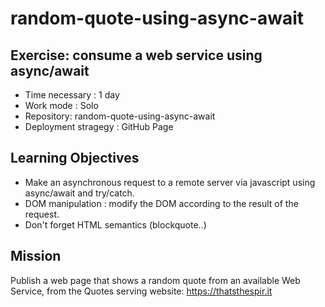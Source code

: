# random-quote-using-async-await

## Exercise: consume a web service using async/await

- Time necessary : 1 day
- Work mode : Solo
- Repository: random-quote-using-async-await
- Deployment stragegy : GitHub Page

## Learning Objectives

- Make an asynchronous request to a remote server via javascript using async/await and try/catch.
- DOM manipulation : modify the DOM according to the result of the request.
- Don't forget HTML semantics (blockquote..)

## Mission

Publish a web page that shows a random quote from an available Web Service, from the Quotes serving website: https://thatsthespir.it

